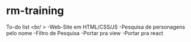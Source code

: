 # rm-training

To-do list <br/ >
-Web-Site em HTML/CSS/JS
-Pesquisa de personagens pelo nome
-Filtro de Pesquisa
-Portar pra view
-Portar pra react
